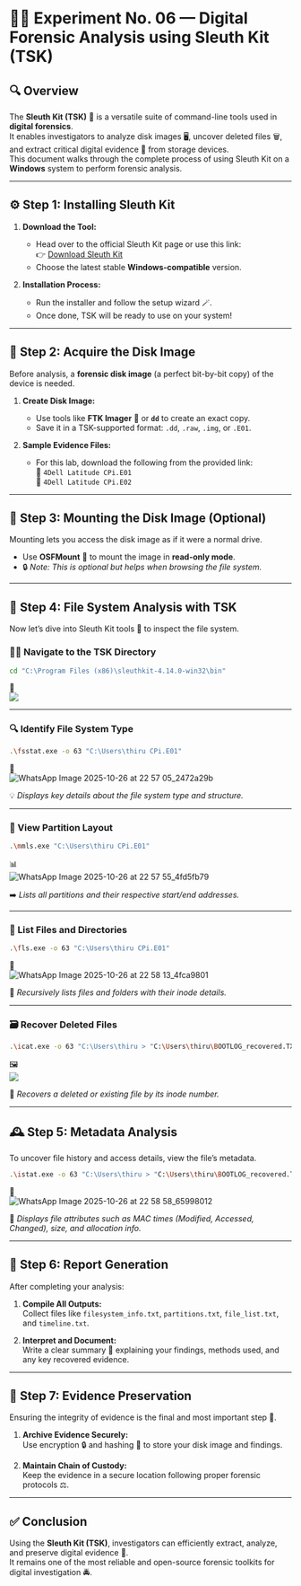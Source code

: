 # 🕵️‍♂️ **Experiment No. 06 — Digital Forensic Analysis using Sleuth Kit (TSK)**

## 🔍 **Overview**

The **Sleuth Kit (TSK)** 🧰 is a versatile suite of command-line tools used in **digital forensics**.  
It enables investigators to analyze disk images 🖥️, uncover deleted files 🗑️, and extract critical digital evidence 🔎 from storage devices.  
This document walks through the complete process of using Sleuth Kit on a **Windows** system to perform forensic analysis.

---

## ⚙️ **Step 1: Installing Sleuth Kit**

1. **Download the Tool:**  
   - Head over to the official Sleuth Kit page or use this link:  
     👉 [Download Sleuth Kit](https://drive.google.com/drive/u/1/folders/1ilSFY7Tqn2L7AjQGhq8yJ8kixc_xTU-v)  
   - Choose the latest stable **Windows-compatible** version.

2. **Installation Process:**  
   - Run the installer and follow the setup wizard 🪄.  
   - Once done, TSK will be ready to use on your system!

---

## 💾 **Step 2: Acquire the Disk Image**

Before analysis, a **forensic disk image** (a perfect bit-by-bit copy) of the device is needed.

1. **Create Disk Image:**  
   - Use tools like **FTK Imager** 🧮 or **`dd`** to create an exact copy.  
   - Save it in a TSK-supported format: `.dd`, `.raw`, `.img`, or `.E01`.

2. **Sample Evidence Files:**  
   - For this lab, download the following from the provided link:  
     📁 `4Dell Latitude CPi.E01`  
     📁 `4Dell Latitude CPi.E02`

---

## 💽 **Step 3: Mounting the Disk Image (Optional)**

Mounting lets you access the disk image as if it were a normal drive.

- Use **OSFMount** 🧷 to mount the image in **read-only mode**.  
- 🔒 *Note: This is optional but helps when browsing the file system.*

---

## 🧭 **Step 4: File System Analysis with TSK**

Now let’s dive into Sleuth Kit tools 🧠 to inspect the file system.

### 🧑‍💻 Navigate to the TSK Directory

```bash
cd "C:\Program Files (x86)\sleuthkit-4.14.0-win32\bin"
```
📸  
   <img src="Images/Screenshot 2025-10-28 115749.png" />


---

### 🔍 Identify File System Type

```bash
.\fsstat.exe -o 63 "C:\Users\thiru CPi.E01"
```
🧾  
![WhatsApp Image 2025-10-26 at 22 57 05_2472a29b](https://github.com/srihari2082005-ctrl/img-1/blob/e36fc976b1d7d2612b959add4b7ee0c0e3b51cf6/Screenshot%202025-10-27%20181638.png)

💡 *Displays key details about the file system type and structure.*

---

### 🧩 View Partition Layout

```bash
.\mmls.exe "C:\Users\thiru CPi.E01"

```
📊  
![WhatsApp Image 2025-10-26 at 22 57 55_4fd5fb79](https://github.com/srihari2082005-ctrl/img-1/blob/e36fc976b1d7d2612b959add4b7ee0c0e3b51cf6/Screenshot%202025-10-27%20181700.png)

➡️ *Lists all partitions and their respective start/end addresses.*

---

### 📂 List Files and Directories

```bash
.\fls.exe -o 63 "C:\Users\thiru CPi.E01"

```
🧾  
![WhatsApp Image 2025-10-26 at 22 58 13_4fca9801](https://github.com/srihari2082005-ctrl/img-1/blob/e36fc976b1d7d2612b959add4b7ee0c0e3b51cf6/Screenshot%202025-10-27%20181717.png)


🔸 *Recursively lists files and folders with their inode details.*

---

### 🗃️ Recover Deleted Files

```bash
.\icat.exe -o 63 "C:\Users\thiru > "C:\Users\thiru\BOOTLOG_recovered.TXT"
```
🖼️  
   <img src="Images/Screenshot 2025-10-28 115749.png" />


💾 *Recovers a deleted or existing file by its inode number.*

---

## 🕰️ **Step 5: Metadata Analysis**

To uncover file history and access details, view the file’s metadata.

```bash
.\istat.exe -o 63 "C:\Users\thiru > "C:\Users\thiru\BOOTLOG_recovered.TXT" 
```
🧠  
![WhatsApp Image 2025-10-26 at 22 58 58_65998012](https://github.com/srihari2082005-ctrl/img-1/blob/e36fc976b1d7d2612b959add4b7ee0c0e3b51cf6/Screenshot%202025-10-27%20181741.png)

📘 *Displays file attributes such as MAC times (Modified, Accessed, Changed), size, and allocation info.*

---


## 📜 **Step 6: Report Generation**

After completing your analysis:

1. **Compile All Outputs:**  
   Collect files like `filesystem_info.txt`, `partitions.txt`, `file_list.txt`, and `timeline.txt`.

2. **Interpret and Document:**  
   Write a clear summary 📑 explaining your findings, methods used, and any key recovered evidence.

---

## 🔐 **Step 7: Evidence Preservation**

Ensuring the integrity of evidence is the final and most important step 🧳.

1. **Archive Evidence Securely:**  
   Use encryption 🔒 and hashing 🧮 to store your disk image and findings.

2. **Maintain Chain of Custody:**  
   Keep the evidence in a secure location following proper forensic protocols ⚖️.

---

## ✅ **Conclusion**

Using the **Sleuth Kit (TSK)**, investigators can efficiently extract, analyze, and preserve digital evidence 💾.  
It remains one of the most reliable and open-source forensic toolkits for digital investigation 🚔.
